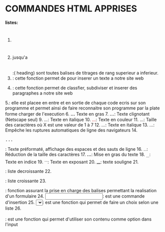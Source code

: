 # COMMANDES HTML APPRISES

**listes:**
1. <h1></h1>
2. <h1> </h2> jusqu'a <h6></h6>:( heading) sont toutes balises de titrages de rang superieur a inferieur.
3. <body></body>: cette fonction permet de pour inserer un texte a notre site web 
4. <p></p>: cette fonction permet de classfier, subdiviser et inserer des paragraphes a notre site web
5.<html></html>: elle est placee en entre et en sortie de chaque code ecris sur son programme et permet ainsi de faire reconnaitre son programme par la plate forme charger de l'execution
6. <B>...</B> Texte en gras
7. <BIG>...</BIG>: Texte clignotant (Netscape seul)
9. <EM>...</EM>: Texte en italique
10. <FONT color=colcod>...</FONT>: Texte en couleur 
11. <FONT size=X>...</FONT>: Taille des caractères où X est une valeur de 1 à 7
12. <I>...</I>: Texte en italique
13. <NOBR>...</NOBR>: Empêche les ruptures automatiques de ligne des navigateurs
14. <PRE>...</PRE>: Texte préformaté, affichage des espaces et des sauts de ligne
16. <SMALL>...</SMALL>: Réduction de la taille des caractères
17. <STRONG>...</STRONG>: Mise en gras du texte
18. <SUB>...</SUB>: Texte en indice
19. <SUP>...</SUP>: Texte en exposant
20. <U>...</U>: texte souligne 
21. <ol></ol>: liste decroissante
22. <ul></ul>: liste croissante
23. <form></form>: fonction assurant la prise en charge des balises permettant la realisation d'un formulaire 
24. <input></input>: est une commande d'insertion
25. <select></select>: est une fonction qui permet de faire un choix selon une liste 
26. <option></option>: est une fonction qui permet d'utiliser son contenu comme option dans l'input
